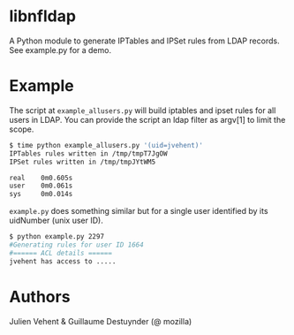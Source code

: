 libnfldap
=========

A Python module to generate IPTables and IPSet rules from LDAP records.
See example.py for a demo.

Example
=======

The script at `example_allusers.py` will build iptables and ipset rules for all
users in LDAP. You can provide the script an ldap filter as argv[1] to limit the
scope.

```bash
$ time python example_allusers.py '(uid=jvehent)'
IPTables rules written in /tmp/tmpT7JgOW
IPSet rules written in /tmp/tmpJYtWM5

real    0m0.605s
user    0m0.061s
sys     0m0.014s
```

`example.py` does something similar but for a single user identified by its
uidNumber (unix user ID).

```bash
$ python example.py 2297
#Generating rules for user ID 1664
#====== ACL details ======
jvehent has access to .....
```

Authors
=======
Julien Vehent & Guillaume Destuynder (@ mozilla)
